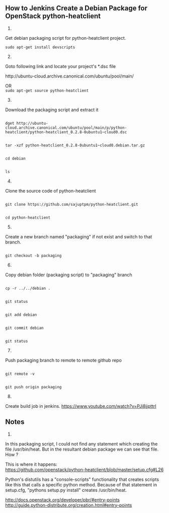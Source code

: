 How to Jenkins Create a Debian Package for OpenStack python-heatclient
----------------------------------------------------------------------

1.
Get debian packaging script for python-heatclient project.
<p>
<code>sudo apt-get install devscripts </code>
</p>

2.
Goto following link and locate your project's *.dsc file
<p>
http://ubuntu-cloud.archive.canonical.com/ubuntu/pool/main/
</p>
OR
<code>
sudo apt-get source python-heatclient
</code>

3.
Download the packaging script and extract it
<p><code>
dget http://ubuntu-cloud.archive.canonical.com/ubuntu/pool/main/p/python-heatclient/python-heatclient_0.2.8-0ubuntu1~cloud0.dsc
</code></p>

<p><code>
tar -xzf python-heatclient_0.2.8-0ubuntu1~cloud0.debian.tar.gz
</code></p>

<p><code>
cd debian
</code></p>

<p><code>
ls
</code></p>

4.
Clone the source code of python-heatclient
<p><code>
git clone https://github.com/sajuptpm/python-heatclient.git
</code></p>

<p><code>
cd python-heatclient
</code></p>

5.
Create a new branch named "packaging" if not exist and switch to that branch.
<p><code>
git checkout -b packaging
</code></p>

6.
Copy debian folder (packaging script) to "packaging" branch
<p><code>
cp -r ../../debian .
</code></p>

<p><code>
git status
</code></p>

<p><code>
git add debian
</code></p>

<p><code>
git commit debian
</code></p>

<p><code>
git status
</code></p>

7.
Push packaging branch to remote to remote github repo
<p><code>
git remote -v
</code></p>

<p><code>
git push origin packaging
</code></p>

8.
Create build job in jenkins.
https://www.youtube.com/watch?v=PJi8jjpttrI

Notes
----------

1.
In this packaging script, I could not find any statement which creating the file /usr/bin/heat. But in the resultant debian package we can see that file. How ?

This is where it happens:  
https://github.com/openstack/python-heatclient/blob/master/setup.cfg#L26 

Python's distutils has a "console-scripts" functionality that creates
scripts like this that calls a specific python method. Because of that
statement in setup.cfg, "pythons setup.py install" creates
/usr/bin/heat.

http://docs.openstack.org/developer/pbr/#entry-points  
http://guide.python-distribute.org/creation.html#entry-points




